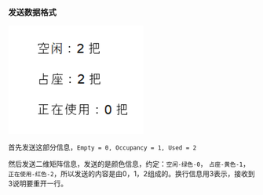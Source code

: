 ### 发送数据格式

![image-20230524103605954](通信.assets/image-20230524103605954.png)

首先发送这部分信息，`Empty = 0, Occupancy = 1, Used = 2`

然后发送二维矩阵信息，发送的是颜色信息，约定：`空闲-绿色-0`， `占座-黄色-1`， `正在使用-红色-2`，所以发送的内容是由0，1，2组成的。换行信息用3表示，接收到3说明要重开一行。



